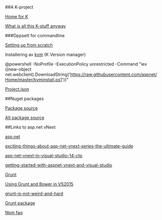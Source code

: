 ﻿##A K-project

[Home for K](https://github.com/aspnet/home)

[What is all this K-stuff anyway](http://weblogs.asp.net/imranbaloch/k-kvm-kpm-klr-kre-in-asp-net-vnext)


###Oppsett for commandline

[Setting up from scratch](http://www.tugberkugurlu.com/archive/getting-started-with-asp-net-vnext-by-setting-up-the-environment-from-scratch)

Installering av [kvm](https://github.com/aspnet/kvm)   (K Version manager)

   @powershell -NoProfile -ExecutionPolicy unrestricted -Command "iex ((new-object net.webclient).DownloadString('https://raw.githubusercontent.com/aspnet/Home/master/kvminstall.ps1'))"


[Project.json](https://github.com/aspnet/Home/wiki/Project.json-file)




##Nuget packages

[Package source](https://www.myget.org/F/aspnetvnext/api/v2)

[Alt package source](https://www.myget.org/F/aspnetmaster/api/v2)



##Links to asp.net vNext

[asp.net](http://www.asp.net/vnext)

[exciting-things-about-asp-net-vnext-series-the-ultimate-guide](http://www.tugberkugurlu.com/archive/exciting-things-about-asp-net-vnext-series-the-ultimate-guide)

[asp-net-vnext-in-visual-studio-14-ctp](http://blogs.msdn.com/b/webdev/archive/2014/06/03/asp-net-vnext-in-visual-studio-14-ctp.aspx)

[getting-started-with-aspnet-vnext-and-visual-studio](http://www.asp.net/vnext/overview/aspnet-vnext/getting-started-with-aspnet-vnext-and-visual-studio)



[Grunt](http://gruntjs.com/) 

[Using Grunt and Bower in VS2015](http://www.asp.net/vnext/overview/aspnet-vnext/grunt-and-bower-in-visual-studio-2015)

[grunt-is-not-weird-and-hard](http://24ways.org/2013/grunt-is-not-weird-and-hard/)

[Grunt package](https://www.npmjs.org/package/grunt)


[Npm faq](https://www.npmjs.org/doc/misc/npm-faq.html)


